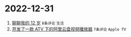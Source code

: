 # 2022-12-31

1. [聊聊我的 12 岁](https://www.v2ex.com/t/905733) `8条评论` `生活`
1. [开发了一款 ATV 下的阿里云盘视频播放器](https://www.v2ex.com/t/905728) `7条评论` `Apple TV`
